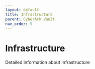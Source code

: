 ```yaml
---
layout: default
title: Infrastructure
parent: CyberArk Vault
nav_order: 5
---
```

# Infrastructure

Detailed information about Infrastructure